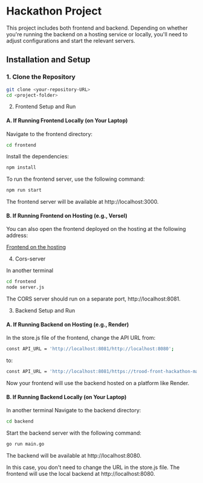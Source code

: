 # Hackathon Project

This project includes both frontend and backend. Depending on whether you're running the backend on a hosting service or locally, you'll need to adjust configurations and start the relevant servers.

## Installation and Setup

### 1. Clone the Repository

```bash
git clone <your-repository-URL>
cd <project-folder>

```
2. Frontend Setup and Run
#### A. If Running Frontend Locally (on Your Laptop)
Navigate to the frontend directory:

```bash
cd frontend

```

Install the dependencies:

```bash
npm install

```

To run the frontend server, use the following command:

```bash
npm run start

```

The frontend server will be available at http://localhost:3000.

#### B. If Running Frontend on Hosting (e.g., Versel)

You can also open the frontend deployed on the hosting at the following address:

[Frontend on the hosting](https://trood-front-hackathon-main-f01ypb9ah.vercel.app)

4. Cors-server 

In another terminal 

```bash
cd frontend
node server.js

```

The CORS server should run on a separate port, http://localhost:8081.

3. Backend Setup and Run
#### A. If Running Backend on Hosting (e.g., Render)
In the store.js file of the frontend, change the API URL from:

```bash
const API_URL = 'http://localhost:8081/http://localhost:8080';

```

to:

```bash
const API_URL = 'http://localhost:8081/https://trood-front-hackathon-main.onrender.com';

```

Now your frontend will use the backend hosted on a platform like Render.

#### B. If Running Backend Locally (on Your Laptop)
In another terminal
Navigate to the backend directory:

```bash
cd backend

```

Start the backend server with the following command:

```bash
go run main.go

```

The backend will be available at http://localhost:8080.

In this case, you don't need to change the URL in the store.js file. The frontend will use the local backend at http://localhost:8080.